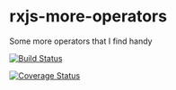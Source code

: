 # rxjs-more-operators
Some more operators that I find handy

[![Build Status](https://travis-ci.org/EnricoPicci/rxjs-more-operators.svg?branch=master)](https://travis-ci.org/EnricoPicci/rxjs-more-operators)

[![Coverage Status](https://coveralls.io/repos/github/EnricoPicci/rxjs-more-operators/badge.svg?branch=master)](https://coveralls.io/github/EnricoPicci/rxjs-more-operators?branch=master)
